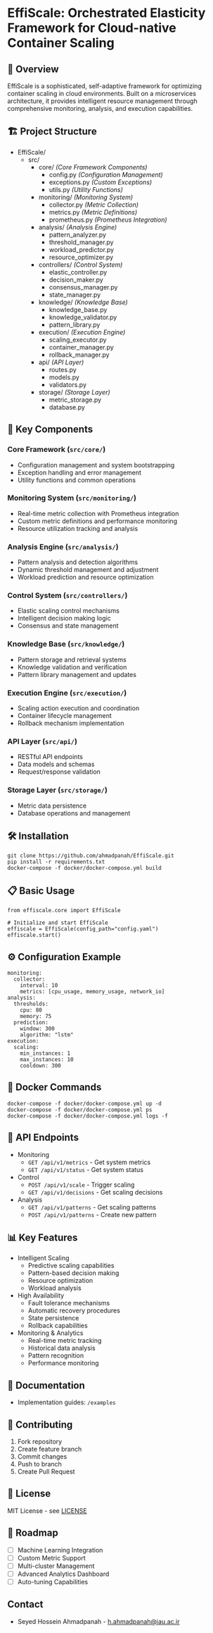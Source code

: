 # EffiScale: Orchestrated Elasticity Framework for Cloud-native Container Scaling
## 🌟 Overview
EffiScale is a sophisticated, self-adaptive framework for optimizing container scaling in cloud environments. Built on a microservices architecture, it provides intelligent resource management through comprehensive monitoring, analysis, and execution capabilities.

## 🏗️ Project Structure

- EffiScale/
  - src/
    - core/ *(Core Framework Components)*
      - config.py *(Configuration Management)*
      - exceptions.py *(Custom Exceptions)*
      - utils.py *(Utility Functions)*
    - monitoring/ *(Monitoring System)*
      - collector.py *(Metric Collection)*
      - metrics.py *(Metric Definitions)*
      - prometheus.py *(Prometheus Integration)*
    - analysis/ *(Analysis Engine)*
      - pattern_analyzer.py
      - threshold_manager.py
      - workload_predictor.py
      - resource_optimizer.py
    - controllers/ *(Control System)*
      - elastic_controller.py
      - decision_maker.py
      - consensus_manager.py
      - state_manager.py
    - knowledge/ *(Knowledge Base)*
      - knowledge_base.py
      - knowledge_validator.py
      - pattern_library.py
    - execution/ *(Execution Engine)*
      - scaling_executor.py
      - container_manager.py
      - rollback_manager.py
    - api/ *(API Layer)*
      - routes.py
      - models.py
      - validators.py
    - storage/ *(Storage Layer)*
      - metric_storage.py
      - database.py

## 🚀 Key Components

### Core Framework (`src/core/`)
- Configuration management and system bootstrapping
- Exception handling and error management
- Utility functions and common operations

### Monitoring System (`src/monitoring/`)
- Real-time metric collection with Prometheus integration
- Custom metric definitions and performance monitoring
- Resource utilization tracking and analysis

### Analysis Engine (`src/analysis/`)
- Pattern analysis and detection algorithms
- Dynamic threshold management and adjustment
- Workload prediction and resource optimization

### Control System (`src/controllers/`)
- Elastic scaling control mechanisms
- Intelligent decision making logic
- Consensus and state management

### Knowledge Base (`src/knowledge/`)
- Pattern storage and retrieval systems
- Knowledge validation and verification
- Pattern library management and updates

### Execution Engine (`src/execution/`)
- Scaling action execution and coordination
- Container lifecycle management
- Rollback mechanism implementation

### API Layer (`src/api/`)
- RESTful API endpoints
- Data models and schemas
- Request/response validation

### Storage Layer (`src/storage/`)
- Metric data persistence
- Database operations and management

## 🛠️ Installation

    git clone https://github.com/ahmadpanah/EffiScale.git
    pip install -r requirements.txt
    docker-compose -f docker/docker-compose.yml build

## 📋 Basic Usage

    from effiscale.core import EffiScale

    # Initialize and start EffiScale
    effiscale = EffiScale(config_path="config.yaml")
    effiscale.start()

## ⚙️ Configuration Example

    monitoring:
      collector:
        interval: 10
        metrics: [cpu_usage, memory_usage, network_io]
    analysis:
      thresholds:
        cpu: 80
        memory: 75
      prediction:
        window: 300
        algorithm: "lstm"
    execution:
      scaling:
        min_instances: 1
        max_instances: 10
        cooldown: 300

## 🚢 Docker Commands

    docker-compose -f docker/docker-compose.yml up -d
    docker-compose -f docker/docker-compose.yml ps
    docker-compose -f docker/docker-compose.yml logs -f

## 🔌 API Endpoints

- Monitoring
  - `GET /api/v1/metrics` - Get system metrics
  - `GET /api/v1/status` - Get system status
- Control
  - `POST /api/v1/scale` - Trigger scaling
  - `GET /api/v1/decisions` - Get scaling decisions
- Analysis
  - `GET /api/v1/patterns` - Get scaling patterns
  - `POST /api/v1/patterns` - Create new pattern

## 📊 Key Features

- Intelligent Scaling
  - Predictive scaling capabilities
  - Pattern-based decision making
  - Resource optimization
  - Workload analysis
- High Availability
  - Fault tolerance mechanisms
  - Automatic recovery procedures
  - State persistence
  - Rollback capabilities
- Monitoring & Analytics
  - Real-time metric tracking
  - Historical data analysis
  - Pattern recognition
  - Performance monitoring


## 📝 Documentation
- Implementation guides: `/examples`

## 🤝 Contributing
1. Fork repository
2. Create feature branch
3. Commit changes
4. Push to branch
5. Create Pull Request

## 📄 License
MIT License - see [LICENSE](LICENSE)

## 🔄 Roadmap
- [ ] Machine Learning Integration
- [ ] Custom Metric Support
- [ ] Multi-cluster Management
- [ ] Advanced Analytics Dashboard
- [ ] Auto-tuning Capabilities

## Contact

- Seyed Hossein Ahmadpanah - h.ahmadpanah@iau.ac.ir
